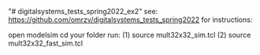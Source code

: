 
"# digitalsystems_tests_spring2022_ex2" 
see: https://github.com/omrzv/digitalsystems_tests_spring2022 for instructions:

open modelsim 
cd your folder 
run: 
(1) source mult32x32_sim.tcl 
(2) source mult32x32_fast_sim.tcl



